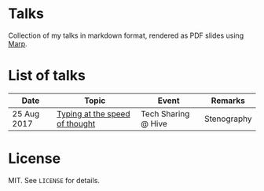 # Talks

Collection of my talks in markdown format, rendered as PDF slides using [Marp](https://yhatt.github.io/marp/).

# List of talks
| Date | Topic | Event | Remarks |
| --- | --- | --- | --- |
| 25 Aug 2017 | [Typing at the speed of thought](typing-at-speed-of-thought/README.pdf) |Tech Sharing @ Hive | Stenography |

# License

MIT. See `LICENSE` for details.
